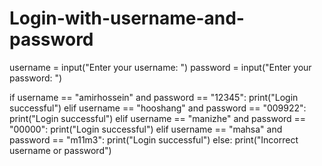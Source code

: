 # Login-with-username-and-password
username = input("Enter your username: ")
password = input("Enter your password: ")

if username == "amirhossein" and password == "12345":
    print("Login successful")
elif username == "hooshang" and password == "009922":
    print("Login successful")
elif username == "manizhe" and password == "00000":
    print("Login successful")
elif username == "mahsa" and password == "m11m3":
    print("Login successful")
else:
    print("Incorrect username or password")
